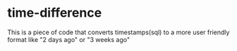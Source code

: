 # time-difference
This is a piece of code that converts timestamps(sql) to a more user friendly format like "2 days ago" or "3 weeks ago"
